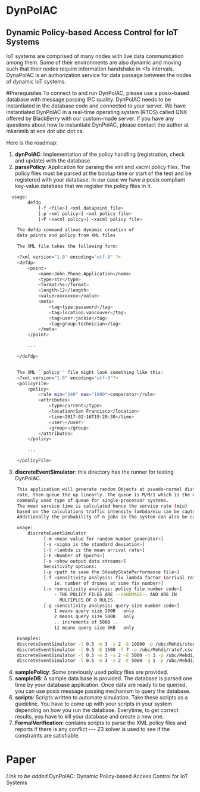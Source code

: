# DynPolAC
## Dynamic Policy-based Access Control for IoT Systems
IoT systems are comprised of many nodes with live data communication among them. Some of their environments are also dynamic and moving such that their nodes require information handshake in <1s intervals. DynaPolAC is an authorization service for data passage between the nodes of dynamic IoT systems.

#Prerequisites
To connect to and run DynPolAC, please use a posix-based database with message passing IPC quality. DynPolAC needs to be instantiated in the database code and connected to your server. We have instantiated DynPolAC in a real-time operating system (RTOS) called QNX offered by BlackBerry with our custom-made server. If you have any questions about how to instantiate DynPolAC, please contact the author at mkarimib at ece dot ubc dot ca.

Here is the roadmap:
1. **dynPolAC**: Implementation of the policy handling (registration, check and update) with the database.
2. **parsePolicy**: Application for parsing the xml and xacml policy files. The policy files must be parsed at the bootup time or start of the test and be registered with your database. In our case we have a posix compliant key-value database that we register the policy files in it.
```bash
  usage:
        defdp
            [-f <file>] <xml datapoint file>
            [-p <xml policy>] <xml policy file>
            [-P <xacml policy>] <xacml policy file>

    The defdp command allows dynamic creation of
    data points and policy from XML files

    The XML file takes the following form:

    <?xml version="1.0" encoding="utf-8" ?>
    <defdp>
        <point>
            <name>John.Phone.Application</name>
            <type>str</type>
            <format>%s</format>
            <length>12</length>
            <value>xxxxxxxx</value>
            <meta>
                <tag>type:password</tag>
                <tag>location:vancouver</tag>
                <tag>user:jackie</tag>
                <tag>group:technician</tag>
            </meta>
        </point>

        ...

    </defdp>


    The XML ``policy'' file might look something like this:
    <?xml version="1.0" encoding="utf-8"?>
    <policyFile>
        <policy>
            <rule min="140" max="1000">comparator</rule>
            <attributes>
                <type>current</type>
                <location>San Francisco</location>
                <time>2017-02-16T19:20:30</time>
                <user></user>
                <group></group>
            </attributes>
        </policy>

        ...

    </policyFile>
```

3. **discreteEventSimulator**: this directory has the runner for testing DynPolAC.

```bash
    This application will generate random Objects at psuedo-normal distribution
    rate, then queue the up linearly. The queue is M/M/1 which is the most
    commonly used type of queue for single-processor systems.
    The mean service time is calculated hence the service rate (miu)
    based on the calculations traffic intensity lambda/miu can be captured.
    Additionally the probability of n jobs in the system can also be captured.

    usage:
        discreteEventSimulator
              [-m <mean value for random number generator>]
              [-s <sigma is the standard deviation>]
              [-l <lambda is the mean arrival rate>]
              [-E <Number of Epochs>]
              [-o <show output data streams>]
              Sensitivity options:
              [-p <path to save the SteadyStatePerformance file>]
              [-f <sensitivity analysis: fix lambda factor (arrival rate)
                  ie. number of drones at some fix number>]
              [-n <sensitivity analysis: policy file number code>]
                  - THE POLICY FILES ARE --HANDMADE-- AND ARE IN
                    MULTIPLES OF 8 RULES.
              [-q <sensitivity analysis: query size number code>]
                  1 means query size 200B   only
                  2 means query size 500B   only
                  .. increments of 500B ..
                  11 means query size 5KB   only

    Examples:
    discreteEventSimulator -l 0.5 -m 3 -s 2 -E 10000 -p /ubc/Mehdi/steadyState.csv
    discreteEventSimulator -l 0.5 -E 1500 -f 7 -p /ubc/Mehdi/rate7.csv
    discreteEventSimulator -l 0.5 -m 3 -s 2 -E 5000 -n 3 -p /ubc/Mehdi/rule3.csv
    discreteEventSimulator -l 0.5 -m 3 -s 2 -E 5000 -q 1 -p /ubc/Mehdi/queue1.csv
```

4. **samplePolicy**: Some previously used policy files are provided.
5. **sampleDB**: A sample data base is provided. The database is parsed one time by your database application. Once data are ready to be queried, you can use posix message passing mechanism to query the database.
6. **scripts**: Scripts written to automate simulation. Take these scripts as a guideline. You have to come up with your scripts in your system depending on how you run the database. Everytime, to get correct results, you have to kill your database and create a new one.
7. **FormalVerification**: contains scripts to parse the XML policy files and reports if there is any conflict --- Z3 solver is used to see if the constraints are satisfiable.

# Paper
_Link to be added_
DynPolAC: Dynamic Policy-based Access Control for IoT Systems
